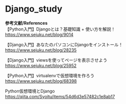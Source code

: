 # Django_study

**参考文献/References<br />**
【Python入門】Djangoとは？基礎知識 + 使い方を解説！<br />
https://www.sejuku.net/blog/9014<br />

【Django入門】あなたのパソコンにDjangoをインストール！<br />
https://www.sejuku.net/blog/28235<br />

【Django入門】viewsを使ってページを表示させよう<br />
https://www.sejuku.net/blog/25952<br />

【Python入門】virtualenvで仮想環境を作ろう<br />
https://www.sejuku.net/blog/68398<br />

Python仮想環境とDjango<br />
https://qiita.com/Syoitu/items/54d6d3e57482c1e8ab17<br />

